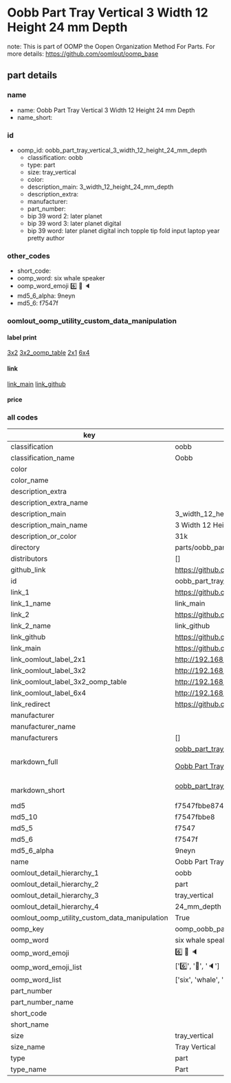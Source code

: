 # Oobb Part Tray Vertical 3 Width 12 Height 24 mm Depth  

note: This is part of OOMP the Oopen Organization Method For Parts. For more details: https://github.com/oomlout/oomp_base

##  part details
  







### name
* name: Oobb Part Tray Vertical 3 Width 12 Height 24 mm Depth
* name_short: 
### id
* oomp_id: oobb_part_tray_vertical_3_width_12_height_24_mm_depth
  * classification: oobb
  * type: part
  * size: tray_vertical
  * color: 
  * description_main: 3_width_12_height_24_mm_depth
  * description_extra: 
  * manufacturer: 
  * part_number: 
  * bip 39 word 2: later planet
  * bip 39 word 3: later planet digital
  * bip 39 word: later planet digital inch topple tip fold input laptop year pretty author

### other_codes
* short_code: 
* oomp_word: six whale speaker
* oomp_word_emoji :six: :whale: :speaker:
* md5_6_alpha: 9neyn
* md5_6: f7547f






### oomlout_oomp_utility_custom_data_manipulation
#### label print
[3x2](http://192.168.1.245:1112/?label=oomp%209neyn)
[3x2_oomp_table](http://192.168.1.108:1112/?label=oomp%209neyn)
[2x1](http://192.168.1.242:1112/?label=oomp%209neyn)
[6x4](http://192.168.1.55:1112/?label=oomp%209neyn)    

#### link

[link_main](https://github.com/oomlout/oomlout_oomp_version_1_messy/tree/main/parts/oobb_part_tray_vertical_3_width_12_height_24_mm_depth) [link_github](https://github.com/oomlout/oomlout_oomp_version_1_messy/tree/main/parts/oobb_part_tray_vertical_3_width_12_height_24_mm_depth)                             

#### price







### all codes 
| key | value |  
| --- | --- |  
| classification | oobb |  
| classification_name | Oobb |  
| color |  |  
| color_name |  |  
| description_extra |  |  
| description_extra_name |  |  
| description_main | 3_width_12_height_24_mm_depth |  
| description_main_name | 3 Width 12 Height 24 mm Depth |  
| description_or_color | 31k |  
| directory | parts/oobb_part_tray_vertical_3_width_12_height_24_mm_depth |  
| distributors | [] |  
| github_link | https://github.com/oomlout/oomlout_oomp_part_src/tree/main/parts/oobb_part_tray_vertical_3_width_12_height_24_mm_depth |  
| id | oobb_part_tray_vertical_3_width_12_height_24_mm_depth |  
| link_1 | https://github.com/oomlout/oomlout_oomp_version_1_messy/tree/main/parts/oobb_part_tray_vertical_3_width_12_height_24_mm_depth |  
| link_1_name | link_main |  
| link_2 | https://github.com/oomlout/oomlout_oomp_version_1_messy/tree/main/parts/oobb_part_tray_vertical_3_width_12_height_24_mm_depth |  
| link_2_name | link_github |  
| link_github | https://github.com/oomlout/oomlout_oomp_version_1_messy/tree/main/parts/oobb_part_tray_vertical_3_width_12_height_24_mm_depth |  
| link_main | https://github.com/oomlout/oomlout_oomp_version_1_messy/tree/main/parts/oobb_part_tray_vertical_3_width_12_height_24_mm_depth |  
| link_oomlout_label_2x1 | http://192.168.1.242:1112/?label=oomp%209neyn |  
| link_oomlout_label_3x2 | http://192.168.1.245:1112/?label=oomp%209neyn |  
| link_oomlout_label_3x2_oomp_table | http://192.168.1.108:1112/?label=oomp%209neyn |  
| link_oomlout_label_6x4 | http://192.168.1.55:1112/?label=oomp%209neyn |  
| link_redirect | https://github.com/oomlout/oomlout_oomp_version_1_messy/tree/main/parts/oobb_part_tray_vertical_3_width_12_height_24_mm_depth |  
| manufacturer |  |  
| manufacturer_name |  |  
| manufacturers | [] |  
| markdown_full | [oobb_part_tray_vertical_3_width_12_height_24_mm_depth](none)<br>[](none)<br>[Oobb Part Tray Vertical 3 Width 12 Height 24 Mm Depth](none)<br><br> |  
| markdown_short | [oobb_part_tray_vertical_3_width_12_height_24_mm_depth](none)<br><br> |  
| md5 | f7547fbbe874ab538a7297247be97bea |  
| md5_10 | f7547fbbe8 |  
| md5_5 | f7547 |  
| md5_6 | f7547f |  
| md5_6_alpha | 9neyn |  
| name | Oobb Part Tray Vertical 3 Width 12 Height 24 mm Depth |  
| oomlout_detail_hierarchy_1 | oobb |  
| oomlout_detail_hierarchy_2 | part |  
| oomlout_detail_hierarchy_3 | tray_vertical |  
| oomlout_detail_hierarchy_4 | 24_mm_depth |  
| oomlout_oomp_utility_custom_data_manipulation | True |  
| oomp_key | oomp_oobb_part_tray_vertical_3_width_12_height_24_mm_depth |  
| oomp_word | six whale speaker |  
| oomp_word_emoji | :six: :whale: :speaker: |  
| oomp_word_emoji_list | [':six:', ':whale:', ':speaker:'] |  
| oomp_word_list | ['six', 'whale', 'speaker'] |  
| part_number |  |  
| part_number_name |  |  
| short_code |  |  
| short_name |  |  
| size | tray_vertical |  
| size_name | Tray Vertical |  
| type | part |  
| type_name | Part |  
